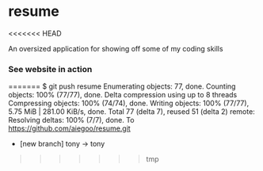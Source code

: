 resume
======
<<<<<<< HEAD

An oversized application for showing off some of my coding skills

### See website in action
=======
$ git push resume
Enumerating objects: 77, done.
Counting objects: 100% (77/77), done.
Delta compression using up to 8 threads
Compressing objects: 100% (74/74), done.
Writing objects: 100% (77/77), 5.75 MiB | 281.00 KiB/s, done.
Total 77 (delta 7), reused 51 (delta 2)
remote: Resolving deltas: 100% (7/7), done.
To https://github.com/aiegoo/resume.git
 * [new branch]      tony -> tony
>>>>>>> tmp
